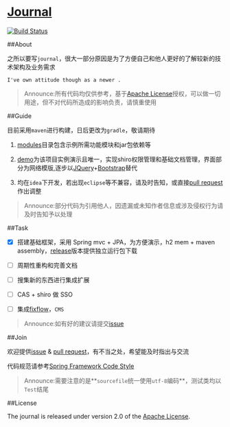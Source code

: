 [Journal][]
==
[![Build Status](https://travis-ci.org/oakhole/journal.svg?branch=master)](https://travis-ci.org/oakhole/journal)

##About

之所以要写`journal`，很大一部分原因是为了方便自己和他人更好的了解较新的技术架构及业务需求

    I've own attitude though as a newer .

>Announce:所有代码均仅供参考，基于[Apache License][]授权，可以做一切用途，但不对代码所造成的影响负责，请慎重使用

##Guide

目前采用`maven`进行构建，日后更改为`gradle`，敬请期待

1. [modules][]目录包含示例所需功能模块和jar包依赖等

2. [demo][]为该项目实例演示且唯一，实现shiro权限管理和基础文档管理，界面部分为网络模版,逐步以[JQuery][]+[Bootstrap][]替代

3. 均在`idea`下开发，若出现`eclipse`等不兼容，请及时告知，或直接[pull request][]作出调整

>Announce:部分代码为引用他人，因遗漏或未知作者信息或涉及侵权行为请及时告知予以处理

##Task

- [X] 搭建基础框架，采用 Spring mvc + JPA，为方便演示，h2 mem + maven assembly，[release][]版本提供独立运行包下载

- [ ] 周期性重构和完善文档

- [ ] 搜集新的东西进行集成扩展

- [ ] CAS + shiro 做 SSO

- [ ] 集成[fixflow][]，`CMS`

>Announce:如有好的建议请提交[issue][]

##Join

欢迎提供[issue][] & [pull request][]，有不当之处，希望能及时指出与交流

代码规范请参考[Spring Framework Code Style][]

>Announce:需要注意的是**`sourcefile`统一使用`utf-8`编码**，测试类均以`Test`结尾


##License

The journal is released under version 2.0 of the [Apache License][].


[Journal]:http://oakhole.com/journal
[demo]:https://github.com/oakhole/journal/tree/master/demo
[modules]:https://github.com/oakhole/journal/tree/master/modules
[issue]:https://github.com/oakhole/journal/issues
[pull request]:https://github.com/oakhole/journal/pulls
[release]:https://github.com/oakhole/journal/releases
[fixflow]:https://github.com/fixteam/fixflow
[JQuery]:https://github.com/jquery/jquery
[Bootstrap]:https://github.com/twbs/bootstrap
[Spring Framework Code Style]:https://github.com/spring-projects/spring-framework/wiki/Spring-Framework-Code-Style
[Apache License]:http://www.apache.org/licenses/LICENSE-2.0
